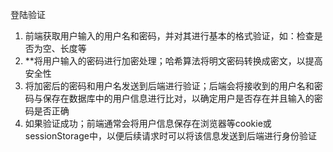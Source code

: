 登陆验证
1. 前端获取用户输入的用户名和密码，并对其进行基本的格式验证，如：检查是否为空、长度等
2. **将用户输入的密码进行加密处理；哈希算法将明文密码转换成密文，以提高安全性
3. 将加密后的密码和用户名发送到后端进行验证；后端会将接收到的用户名和密码与保存在数据库中的用户信息进行比对，以确定用户是否存在并且输入的密码是否正确
4. 如果验证成功；前端通常会将用户信息保存在浏览器等cookie或sessionStorage中，以便后续请求时可以将该信息发送到后端进行身份验证
